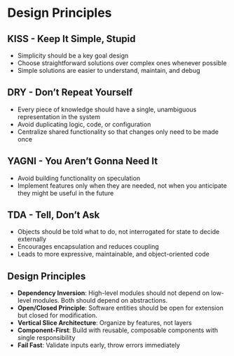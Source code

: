 # Design Principles

## KISS - Keep It Simple, Stupid
- Simplicity should be a key goal design
- Choose straightforward solutions over complex ones whenever possible
- Simple solutions are easier to understand, maintain, and debug

## DRY - Don’t Repeat Yourself
- Every piece of knowledge should have a single, unambiguous representation in the system
- Avoid duplicating logic, code, or configuration
- Centralize shared functionality so that changes only need to be made once

## YAGNI - You Aren’t Gonna Need It
- Avoid building functionality on speculation
- Implement features only when they are needed, not when you anticipate they might be useful in the future

## TDA - Tell, Don’t Ask
- Objects should be told what to do, not interrogated for state to decide externally
- Encourages encapsulation and reduces coupling
- Leads to more expressive, maintainable, and object-oriented code

## Design Principles
- **Dependency Inversion**: High-level modules should not depend on low-level modules. Both should depend on abstractions.
- **Open/Closed Principle**: Software entities should be open for extension but closed for modification.
- **Vertical Slice Architecture**: Organize by features, not layers
- **Component-First**: Build with reusable, composable components with single responsibility
- **Fail Fast**: Validate inputs early, throw errors immediately
